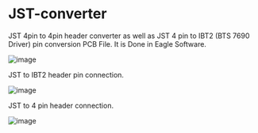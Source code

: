 # JST-converter
JST 4pin to 4pin header converter as well as JST 4 pin to IBT2 (BTS 7690 Driver) pin conversion PCB File. It is Done in Eagle Software. 


![image](https://github.com/Mainul-Islam-07/JST-converter/assets/78782260/3fb4fad9-c331-421e-bafd-ae3fdfdd0dc3)

JST to IBT2 header pin connection.

![image](https://github.com/Mainul-Islam-07/JST-converter/assets/78782260/1a6c10ad-7da6-40e3-bebd-0fc940db3d67)

JST to 4 pin header connection.

![image](https://github.com/Mainul-Islam-07/JST-converter/assets/78782260/ece4f8d5-b347-42c5-805d-e7802ac1647b)
